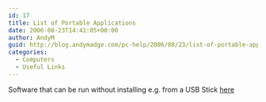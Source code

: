 ```yaml
---
id: 17
title: List of Portable Applications
date: 2006-08-23T14:41:05+00:00
author: AndyM
guid: http://blog.andymadge.com/pc-help/2006/08/23/list-of-portable-applications/
categories:
  - Computers
  - Useful Links
---
```

Software that can be run without installing e.g. from a USB Stick [here](http://en.wikipedia.org/wiki/List_of_portable_applications "http://en.wikipedia.org/wiki/List_of_portable_applications")